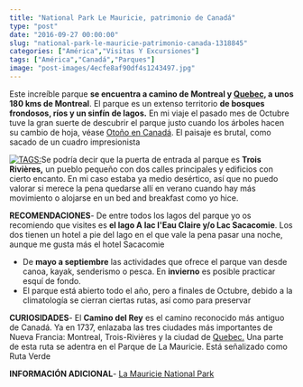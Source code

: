 ```yaml
---
title: "National Park Le Mauricie, patrimonio de Canadá"
type: "post"
date: "2016-09-27 00:00:00"
slug: "national-park-le-mauricie-patrimonio-canada-1318845"
categories: ["América","Visitas Y Excursiones"]
tags: ["América","Canadá","Parques"]
image: "post-images/4ecfe8af90df4s1243497.jpg"
---
```


Este increíble parque **se encuentra a camino de Montreal y [Quebec](http://www.missviajes.com/quebec-capital-quebecoise-20146/), a unos 180 kms de Montreal**. El parque es un extenso territorio **de bosques frondosos, ríos y un sinfín de lagos.**  En mi viaje el pasado mes de Octubre tuve la gran suerte de descubrir el parque justo cuando los árboles hacen su cambio de hoja, véase [Otoño en Canadá](http://www.missviajes.com/otono-en-canada-1307943). El paisaje es brutal, como sacado de un cuadro impresionista

[![ TAGS:](post-images/4ecfe8af90df4s1243497.jpg "lac l'Eau Claire")](post-images/4ecfe8af90df4s1243497.jpg)Se podría decir que la puerta de entrada al parque es **Trois Rivières,** un pueblo pequeño con dos calles principales y edificios con cierto encanto. En mi caso estaba ya medio desértico, así que no puedo valorar si merece la pena quedarse allí en verano cuando hay más movimiento o alojarse en un bed and breakfast como yo hice.  
  
**RECOMENDACIONES**- De entre todos los lagos del parque yo os recomiendo que visites es **el lago A lac l'Eau Claire y/o Lac Sacacomie**. Los dos tienen un hotel a pie del lago en el que vale la pena pasar una noche, aunque me gusta más el hotel Sacacomie
- De **mayo a septiembre** las actividades que ofrece el parque van desde canoa, kayak, senderismo o pesca. En **invierno** es posible practicar esquí de fondo.
- El parque está abierto todo el año, pero a finales de Octubre, debido a la climatología se cierran ciertas rutas, así como para preservar

**CURIOSIDADES**- El **Camino del Rey** es el camino reconocido más antiguo de Canadá. Ya en 1737, enlazaba las tres ciudades más importantes de Nueva Francia: Montreal, Trois-Rivières y la ciudad de [Quebec.](http://www.missviajes.com/quebec-capital-quebecoise-20146/) Una parte de esta ruta se adentra en el Parque de La Mauricie. Está señalizado como Ruta Verde

**INFORMACIÓN ADICIONAL**- [La Mauricie National Park](http://www.pc.gc.ca/eng/pn-np/qc/mauricie/index.aspx)